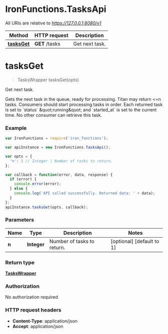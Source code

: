 # IronFunctions.TasksApi

All URIs are relative to *https://127.0.0.1:8080/v1*

Method | HTTP request | Description
------------- | ------------- | -------------
[**tasksGet**](TasksApi.md#tasksGet) | **GET** /tasks | Get next task.


<a name="tasksGet"></a>
# **tasksGet**
> TasksWrapper tasksGet(opts)

Get next task.

Gets the next task in the queue, ready for processing. Titan may return &lt;&#x3D;n tasks. Consumers should start processing tasks in order. Each returned task is set to &#x60;status&#x60; \&quot;running\&quot; and &#x60;started_at&#x60; is set to the current time. No other consumer can retrieve this task.

### Example
```javascript
var IronFunctions = require('iron_functions');

var apiInstance = new IronFunctions.TasksApi();

var opts = { 
  'n': 1 // Integer | Number of tasks to return.
};

var callback = function(error, data, response) {
  if (error) {
    console.error(error);
  } else {
    console.log('API called successfully. Returned data: ' + data);
  }
};
apiInstance.tasksGet(opts, callback);
```

### Parameters

Name | Type | Description  | Notes
------------- | ------------- | ------------- | -------------
 **n** | **Integer**| Number of tasks to return. | [optional] [default to 1]

### Return type

[**TasksWrapper**](TasksWrapper.md)

### Authorization

No authorization required

### HTTP request headers

 - **Content-Type**: application/json
 - **Accept**: application/json

